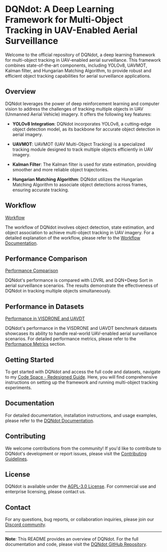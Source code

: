# DQNdot: A Deep Learning Framework for Multi-Object Tracking in UAV-Enabled Aerial Surveillance

Welcome to the official repository of DQNdot, a deep learning framework for multi-object tracking in UAV-enabled aerial surveillance. This framework combines state-of-the-art components, including YOLOv8, UAVMOT, Kalman filter, and Hungarian Matching Algorithm, to provide robust and efficient object tracking capabilities for aerial surveillance applications.

## Overview

DQNdot leverages the power of deep reinforcement learning and computer vision to address the challenges of tracking multiple objects in UAV (Unmanned Aerial Vehicle) imagery. It offers the following key features:

- **YOLOv8 Integration**: DQNdot incorporates YOLOv8, a cutting-edge object detection model, as its backbone for accurate object detection in aerial imagery.

- **UAVMOT**: UAVMOT (UAV Multi-Object Tracking) is a specialized tracking module designed to track multiple objects efficiently in UAV imagery.

- **Kalman Filter**: The Kalman filter is used for state estimation, providing smoother and more reliable object trajectories.

- **Hungarian Matching Algorithm**: DQNdot utilizes the Hungarian Matching Algorithm to associate object detections across frames, ensuring accurate tracking.

## Workflow

[Workflow](./mfig1.png)

The workflow of DQNdot involves object detection, state estimation, and object association to achieve multi-object tracking in UAV imagery. For a detailed explanation of the workflow, please refer to the [Workflow Documentation](#workflow-documentation).

## Performance Comparison

[Performance Comparison](./mfig2.png)

DQNdot's performance is compared with LDVRL and DQN+Deep Sort in aerial surveillance scenarios. The results demonstrate the effectiveness of DQNdot in tracking multiple objects simultaneously.

## Performance in Datasets

[Performance in VISDRONE and UAVDT](./mfig3.png)

DQNdot's performance in the VISDRONE and UAVDT benchmark datasets showcases its ability to handle real-world UAV-enabled aerial surveillance scenarios. For detailed performance metrics, please refer to the [Performance Metrics](#performance-metrics) section.

## Getting Started

To get started with DQNdot and access the full code and datasets, navigate to my [Code Space - Redesigned Guide](https://github.com/smartinprabhu/DQNdot/CodeSpace-Redesigned-Guide). Here, you will find comprehensive instructions on setting up the framework and running multi-object tracking experiments.

## Documentation

For detailed documentation, installation instructions, and usage examples, please refer to the [DQNdot Documentation](https://github.com/smartinprabhu/DQNdot/docs).

## Contributing

We welcome contributions from the community! If you'd like to contribute to DQNdot's development or report issues, please visit the [Contributing Guidelines](https://github.com/smartinprabhu/DQNdot/CONTRIBUTING.md).

## License

DQNdot is available under the [AGPL-3.0 License](https://github.com/smartinprabhu/DQNdot/LICENSE). For commercial use and enterprise licensing, please contact us.

## Contact

For any questions, bug reports, or collaboration inquiries, please join our [Discord community](https://discord.gg/2wNGbc6g9X).

---

**Note**: This README provides an overview of DQNdot. For the full documentation and code, please visit the [DQNdot GitHub Repository](https://github.com/smartinprabhu/DQNdot).
